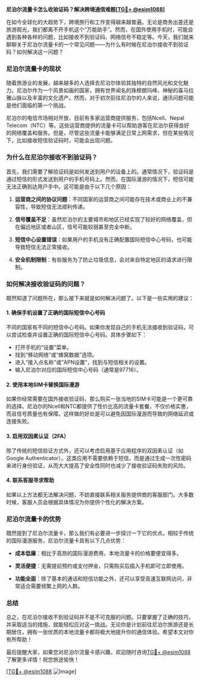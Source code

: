 **尼泊尔流量卡怎么收验证码？解决跨境通信难题[[TG💪+ @esim1088](https://t.me/s/esim1088)]**

在如今全球化的大趋势下，跨境旅行和工作变得越来越普遍。无论是商务出差还是旅游观光，我们都离不开手机这个“万能助手”。然而，在国外使用手机时，可能会遇到各种各样的问题，比如接收不到验证码、网络信号不稳定等。今天，我们就来聊聊关于尼泊尔流量卡的一个常见问题——为什么有时候在尼泊尔接收不到验证码？如何解决这一问题？

### 尼泊尔流量卡的现状

随着旅游业的发展，越来越多的人选择去尼泊尔体验其独特的自然风光和文化魅力。尼泊尔作为一个风景如画的国家，拥有世界闻名的珠穆朗玛峰、神秘的喜马拉雅山脉以及丰富的文化遗产。然而，对于初次前往尼泊尔的人来说，通讯问题可能是他们面临的第一个挑战。

尼泊尔的电信市场相对开放，目前有多家运营商提供服务，包括Ncell、Nepal Telecom（NTC）等。这些运营商提供的流量卡可以帮助游客在尼泊尔获得良好的网络覆盖和服务。但是，尽管这些流量卡能够满足日常上网需求，但在某些情况下，比如接收短信验证码时，可能会出现问题。

### 为什么在尼泊尔接收不到验证码？

首先，我们需要了解验证码是如何发送到用户的设备上的。通常情况下，验证码是通过短信的形式发送到用户的手机号码上。然而，在国际漫游的情况下，短信可能无法正确到达用户手中。这可能是由于以下几个原因：

1. **运营商之间的协议问题**：不同国家的运营商之间可能存在技术或商业上的不兼容性，导致短信无法顺利传递。
   
2. **信号覆盖不足**：虽然尼泊尔的主要城市和地区已经实现了较好的网络覆盖，但在偏远地区或者山区，信号可能较弱甚至完全中断。

3. **短信中心设置错误**：如果用户的手机没有正确配置国际短信中心号码，也可能导致短信无法正常接收。

4. **安全机制限制**：有些服务为了防止垃圾信息，会对来自特定地区的请求进行限制。

### 如何解决接收验证码的问题？

既然知道了问题所在，那么接下来就是如何解决问题了。以下是一些实用的建议：

#### 1. 确保手机设置了正确的国际短信中心号码

不同的国家有不同的短信中心号码。如果你发现自己的手机无法接收到验证码，可以尝试检查并设置正确的国际短信中心号码。具体步骤如下：

- 打开手机的“设置”菜单。
- 找到“移动网络”或“蜂窝数据”选项。
- 进入“接入点名称”或“APN设置”，找到与短信相关的设置。
- 输入尼泊尔对应的国际短信中心号码（通常是97716）。

#### 2. 使用本地SIM卡替换国际漫游

如果你经常需要在国外接收验证码，那么购买一张当地的SIM卡可能是一个更可靠的选择。尼泊尔的Ncell和NTC都提供了性价比高的流量卡套餐，不仅价格实惠，而且信号质量也有保障。这样做的好处是可以避免因国际漫游而导致的网络延迟或连接失败。

#### 3. 启用双因素认证（2FA）

除了传统的短信验证方式外，还可以考虑启用基于应用程序的双因素认证（如Google Authenticator）。这类应用不需要依赖于短信，而是通过生成一次性密码来进行身份验证，从而大大提高了安全性同时也减少了接收验证码失败的风险。

#### 4. 联系客服寻求帮助

如果以上方法都无法解决问题，不妨直接联系相关服务提供商的客服部门。大多数时候，客服人员会根据具体情况为你提供个性化的解决方案。

### 尼泊尔流量卡的优势

既然提到了尼泊尔流量卡，那么我们有必要进一步探讨一下它的优点。相较于传统的国际漫游服务，尼泊尔流量卡具有以下几点优势：

- **成本低廉**：相比于高昂的国际漫游费用，本地流量卡的价格要便宜得多。
  
- **灵活便捷**：无需提前预约或支付押金，只需购买后插入手机即可立即使用。

- **功能全面**：除了基本的通话和短信功能之外，还可以享受高速互联网访问，非常适合需要频繁上网的人群。

### 总结

总之，在尼泊尔接收不到验证码并不是不可克服的问题。只要掌握了正确的技巧，并采取适当的措施，就能轻松应对这一挑战。无论你是计划前往尼泊尔旅游还是长期居住，拥有一张优质的本地流量卡都将极大地提升你的通信体验。希望本文对你有所帮助！

最后提醒大家，如果您对尼泊尔流量卡感兴趣，欢迎随时咨询[TG💪+ @esim1088](https://t.me/s/esim1088)了解更多详情！祝您旅途愉快！

[[TG💪+ @esim1088](https://t.me/s/esim1088) ![Image](https://i.postimg.cc/4NQfJmqS/Snipaste-2025-05-13-00-14-12.png)]